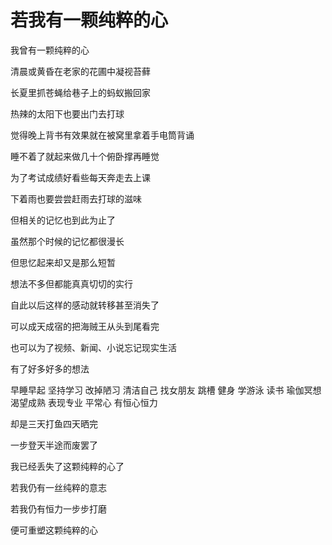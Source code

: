 # 若我有一颗纯粹的心

我曾有一颗纯粹的心

清晨或黄昏在老家的花圃中凝视苔藓

长夏里抓苍蝇给巷子上的蚂蚁搬回家

热辣的太阳下也要出门去打球

觉得晚上背书有效果就在被窝里拿着手电筒背诵

睡不着了就起来做几十个俯卧撑再睡觉

为了考试成绩好看些每天奔走去上课

下着雨也要尝尝赶雨去打球的滋味

但相关的记忆也到此为止了

虽然那个时候的记忆都很漫长

但思忆起来却又是那么短暂

想法不多但都能真真切切的实行

自此以后这样的感动就转移甚至消失了

可以成天成宿的把海贼王从头到尾看完

也可以为了视频、新闻、小说忘记现实生活

有了好多好多的想法

早睡早起 坚持学习 改掉陋习 清洁自己 找女朋友 跳槽 健身 学游泳 读书 瑜伽冥想 渴望成熟 表现专业 平常心 有恒心恒力 

却是三天打鱼四天晒完

一步登天半途而废罢了

我已经丢失了这颗纯粹的心了

若我仍有一丝纯粹的意志

若我仍有恒力一步步打磨

便可重塑这颗纯粹的心
